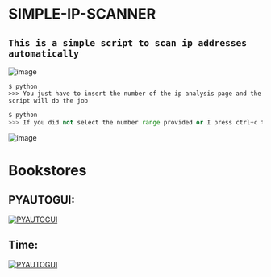 # SIMPLE-IP-SCANNER
##  ```This is a simple script to scan ip addresses automatically```
![image](https://user-images.githubusercontent.com/90658763/230069503-236129b3-eac8-43f2-9b06-9c76891ddc6a.png)


 ```console
$ python
>>> You just have to insert the number of the ip analysis page and the script will do the job
```
 ```Python
$ python
>>> If you did not select the number range provided or I press ctrl+c the following message will appear
```
![image](https://user-images.githubusercontent.com/90658763/230066184-311b0a96-cbca-4201-8214-769a29ff54d8.png)

# Bookstores 
## PYAUTOGUI: 
[![PYAUTOGUI](https://user-images.githubusercontent.com/90658763/230066754-a0efa148-80ad-4125-adf7-8b20ba5d8f5a.png)](https://pypi.org/project/PyAutoGUI/)
## Time:
[![PYAUTOGUI](https://user-images.githubusercontent.com/90658763/230068207-427739fa-c224-4d12-a74b-3ea9d7816b7c.png)](https://docs.python.org/3/library/time.html)
